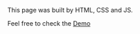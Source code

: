 This page was built by HTML, CSS and JS.

Feel free to check the [Demo](https://saiqos.github.io/roman-number-converter/)
